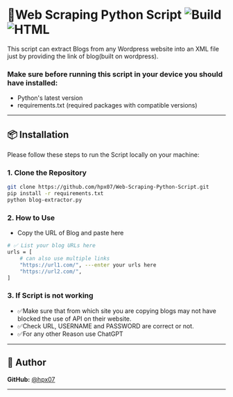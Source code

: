 # 🚀Web Scraping Python Script ![Build](https://img.shields.io/badge/status-in%20progress-yellow) ![HTML](https://img.shields.io/badge/built%20with-Python-orange) 

This script can extract Blogs from any Wordpress website into an XML file just by providing the link of blog(built on wordpress). <br>
### Make sure before running this script in your device you should have installed:<br>
  - Python's latest version<br>
  - requirements.txt (required packages with compatible versions)
  
---

## 📦 Installation

Please follow these steps to run the Script locally on your machine:

### 1. Clone the Repository

```bash
git clone https://github.com/hpx07/Web-Scraping-Python-Script.git
pip install -r requirements.txt
python blog-extractor.py
```
### 2. How to Use
- Copy the URL of Blog and paste here

```bash
# ✅ List your blog URLs here
urls = [
    # can also use multiple links
    "https://url1.com/", ---enter your urls here
    "https://url2.com/", 
]
```
### 3. If Script is not working
- ✅Make sure that from which site you are copying blogs may not have blocked the use of API on their website.
- ✅Check URL, USERNAME and PASSWORD are correct or not.
- ✅For any other Reason use ChatGPT

---

## 🙋 Author

**GitHub:** [@hpx07](https://github.com/hpx07)  

---
